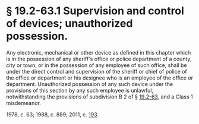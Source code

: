 # § 19.2-63.1 Supervision and control of devices; unauthorized possession.

<p>Any electronic, mechanical or other device as defined in this chapter which is in the possession of any sheriff's office or police department of a county, city or town, or in the possession of any employee of such office, shall be under the direct control and supervision of the sheriff or chief of police of the office or department or his designee who is an employee of the office or department. Unauthorized possession of any such device under the provisions of this section by any such employee is unlawful, notwithstanding the provisions of subdivision B 2 of § <a href='http://law.lis.virginia.gov/vacode/19.2-63/'>19.2-63</a>, and a Class 1 misdemeanor.</p><p>1978, c. 63; 1988, c. 889; 2011, c. <a href='http://lis.virginia.gov/cgi-bin/legp604.exe?111+ful+CHAP0193'>193</a>.</p>